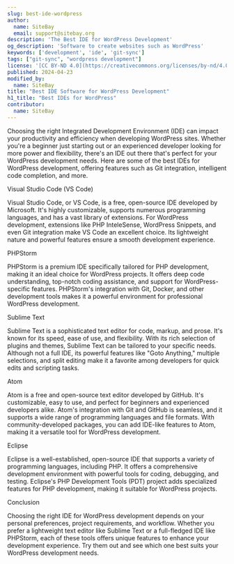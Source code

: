 ```yaml
---
slug: best-ide-wordpress
author:
  name: SiteBay
  email: support@sitebay.org
description: 'The Best IDE for WordPress Development'
og_description: 'Software to create websites such as WordPress'
keywords: ['development', 'ide', 'git-sync']
tags: ["git-sync", "wordpress development"]
license: '[CC BY-ND 4.0](https://creativecommons.org/licenses/by-nd/4.0)'
published: 2024-04-23
modified_by:
  name: SiteBay
title: "Best IDE Software for WordPress Development"
h1_title: "Best IDEs for WordPress"
contributor:
  name: SiteBay
---
```


Choosing the right Integrated Development Environment (IDE) can impact your productivity and efficiency when developing WordPress sites. Whether you're a beginner just starting out or an experienced developer looking for more power and flexibility, there's an IDE out there that's perfect for your WordPress development needs. Here are some of the best IDEs for WordPress development, offering features such as Git integration, intelligent code completion, and more.

Visual Studio Code (VS Code)

Visual Studio Code, or VS Code, is a free, open-source IDE developed by Microsoft. It's highly customizable, supports numerous programming languages, and has a vast library of extensions. For WordPress development, extensions like PHP InteleSense, WordPress Snippets, and even Git integration make VS Code an excellent choice. Its lightweight nature and powerful features ensure a smooth development experience.

PHPStorm

PHPStorm is a premium IDE specifically tailored for PHP development, making it an ideal choice for WordPress projects. It offers deep code understanding, top-notch coding assistance, and support for WordPress-specific features. PHPStorm's integration with Git, Docker, and other development tools makes it a powerful environment for professional WordPress development.

Sublime Text

Sublime Text is a sophisticated text editor for code, markup, and prose. It's known for its speed, ease of use, and flexibility. With its rich selection of plugins and themes, Sublime Text can be tailored to your specific needs. Although not a full IDE, its powerful features like "Goto Anything," multiple selections, and split editing make it a favorite among developers for quick edits and scripting tasks.

Atom

Atom is a free and open-source text editor developed by GitHub. It's customizable, easy to use, and perfect for beginners and experienced developers alike. Atom's integration with Git and GitHub is seamless, and it supports a wide range of programming languages and file formats. With community-developed packages, you can add IDE-like features to Atom, making it a versatile tool for WordPress development.

Eclipse

Eclipse is a well-established, open-source IDE that supports a variety of programming languages, including PHP. It offers a comprehensive development environment with powerful tools for coding, debugging, and testing. Eclipse's PHP Development Tools (PDT) project adds specialized features for PHP development, making it suitable for WordPress projects.

Conclusion

Choosing the right IDE for WordPress development depends on your personal preferences, project requirements, and workflow. Whether you prefer a lightweight text editor like Sublime Text or a full-fledged IDE like PHPStorm, each of these tools offers unique features to enhance your development experience. Try them out and see which one best suits your WordPress development needs.